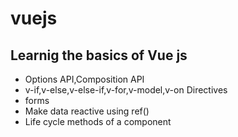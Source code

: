 # vuejs
## Learnig the basics of Vue js
* Options API,Composition API
* v-if,v-else,v-else-if,v-for,v-model,v-on Directives
* forms
* Make data reactive using ref()
* Life cycle methods of a component
  
